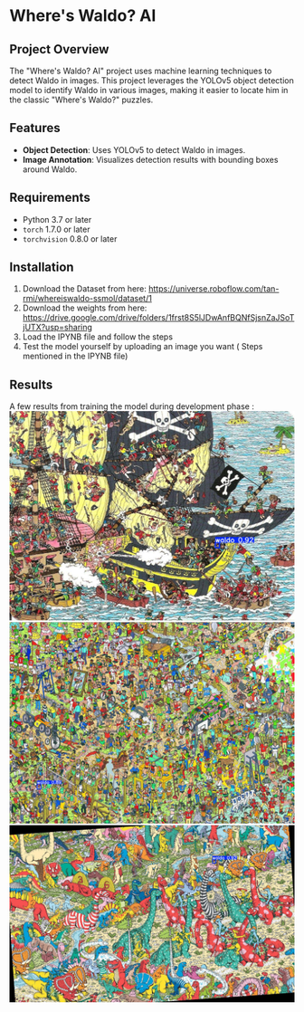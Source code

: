 # Where's Waldo? AI

## Project Overview

The "Where's Waldo? AI" project uses machine learning techniques to detect Waldo in images. This project leverages the YOLOv5 object detection model to identify Waldo in various images, making it easier to locate him in the classic "Where's Waldo?" puzzles.

## Features

- **Object Detection**: Uses YOLOv5 to detect Waldo in images.
- **Image Annotation**: Visualizes detection results with bounding boxes around Waldo.

## Requirements

- Python 3.7 or later
- `torch` 1.7.0 or later
- `torchvision` 0.8.0 or later

## Installation

1. Download the Dataset from here: https://universe.roboflow.com/tan-rmi/whereiswaldo-ssmol/dataset/1
2. Download the weights from here: https://drive.google.com/drive/folders/1frst8S5lJDwAnfBQNfSjsnZaJSoTjUTX?usp=sharing
3. Load the IPYNB file and follow the steps
4. Test the model yourself by uploading an image you want ( Steps mentioned in the IPYNB file)

## Results
A few results from training the model during development phase :
![alt text](results/Flou29_jpg.rf.e5c3c4b5af51da0903743c708f99a696.jpg)
![alt text](results/Flou20_jpg.rf.3e300bd05edcd423e319e31b87a358bc.jpg)
![alt text](results/FlouRota4_jpg.rf.fa3f2395ebd7a2f643f403c7ea55b12f.jpg)


